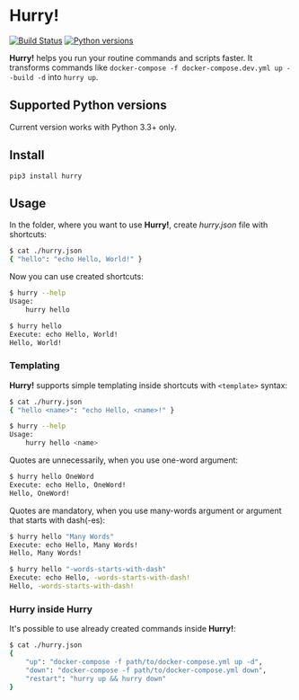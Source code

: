 # Hurry!
[![Build Status](https://travis-ci.org/Telichkin/hurry.svg?branch=master)](https://travis-ci.org/Telichkin/hurry)
[![Python versions](https://img.shields.io/badge/python-3.3%2B-blue.svg)](https://pypi.python.org/pypi/hurry)

**Hurry!** helps you run your routine commands and scripts faster. It transforms commands like 
```docker-compose -f docker-compose.dev.yml up --build -d``` into ```hurry up```.

## Supported Python versions
Current version works with Python 3.3+ only.

## Install 
```pip3 install hurry```

## Usage
In the folder, where you want to use **Hurry!**, create *hurry.json* file with shortcuts:
```bash
$ cat ./hurry.json
{ "hello": "echo Hello, World!" }
```

Now you can use created shortcuts: 
```bash
$ hurry --help
Usage:
    hurry hello

$ hurry hello
Execute: echo Hello, World!
Hello, World!
```

### Templating

**Hurry!** supports simple templating inside shortcuts with `<template>` syntax:
```bash
$ cat ./hurry.json
{ "hello <name>": "echo Hello, <name>!" }

$ hurry --help
Usage:
    hurry hello <name>
```

Quotes are unnecessarily, when you use one-word argument:
```bash
$ hurry hello OneWord
Execute: echo Hello, OneWord!
Hello, OneWord!
```

Quotes are mandatory, when you use many-words argument or argument that starts with dash(-es):
```bash
$ hurry hello "Many Words"
Execute: echo Hello, Many Words!
Hello, Many Words!

$ hurry hello "-words-starts-with-dash"
Execute: echo Hello, -words-starts-with-dash!
Hello, -words-starts-with-dash!
```

### Hurry inside Hurry

It's possible to use already created commands inside **Hurry!**:
```bash
$ cat ./hurry.json
{
    "up": "docker-compose -f path/to/docker-compose.yml up -d",
    "down": "docker-compose -f path/to/docker-compose.yml down",
    "restart": "hurry up && hurry down"
}
```
